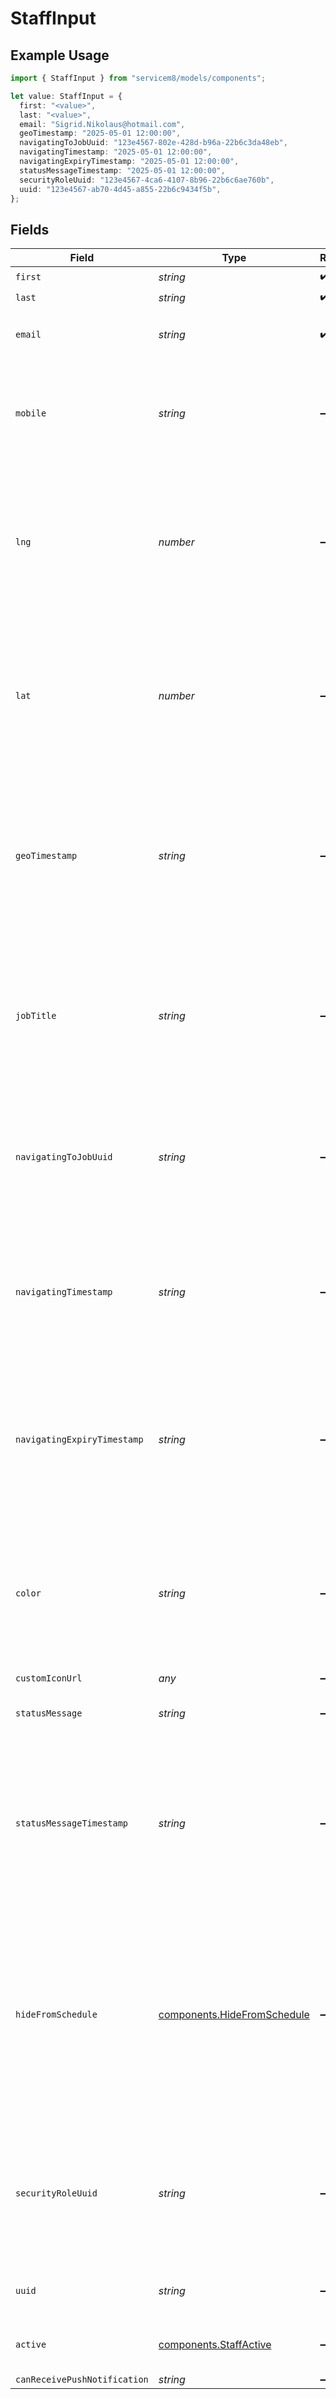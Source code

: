 # StaffInput

## Example Usage

```typescript
import { StaffInput } from "servicem8/models/components";

let value: StaffInput = {
  first: "<value>",
  last: "<value>",
  email: "Sigrid.Nikolaus@hotmail.com",
  geoTimestamp: "2025-05-01 12:00:00",
  navigatingToJobUuid: "123e4567-802e-428d-b96a-22b6c3da48eb",
  navigatingTimestamp: "2025-05-01 12:00:00",
  navigatingExpiryTimestamp: "2025-05-01 12:00:00",
  statusMessageTimestamp: "2025-05-01 12:00:00",
  securityRoleUuid: "123e4567-4ca6-4107-8b96-22b6c6ae760b",
  uuid: "123e4567-ab70-4d45-a855-22b6c9434f5b",
};
```

## Fields

| Field                                                                                                                                                                                                                                 | Type                                                                                                                                                                                                                                  | Required                                                                                                                                                                                                                              | Description                                                                                                                                                                                                                           | Example                                                                                                                                                                                                                               |
| ------------------------------------------------------------------------------------------------------------------------------------------------------------------------------------------------------------------------------------- | ------------------------------------------------------------------------------------------------------------------------------------------------------------------------------------------------------------------------------------- | ------------------------------------------------------------------------------------------------------------------------------------------------------------------------------------------------------------------------------------- | ------------------------------------------------------------------------------------------------------------------------------------------------------------------------------------------------------------------------------------- | ------------------------------------------------------------------------------------------------------------------------------------------------------------------------------------------------------------------------------------- |
| `first`                                                                                                                                                                                                                               | *string*                                                                                                                                                                                                                              | :heavy_check_mark:                                                                                                                                                                                                                    | Staff First Name                                                                                                                                                                                                                      |                                                                                                                                                                                                                                       |
| `last`                                                                                                                                                                                                                                | *string*                                                                                                                                                                                                                              | :heavy_check_mark:                                                                                                                                                                                                                    | Staff Last Name                                                                                                                                                                                                                       |                                                                                                                                                                                                                                       |
| `email`                                                                                                                                                                                                                               | *string*                                                                                                                                                                                                                              | :heavy_check_mark:                                                                                                                                                                                                                    | Staff Email Address. This is also your login name.                                                                                                                                                                                    |                                                                                                                                                                                                                                       |
| `mobile`                                                                                                                                                                                                                              | *string*                                                                                                                                                                                                                              | :heavy_minus_sign:                                                                                                                                                                                                                    | Mobile phone number of the staff member. Used for SMS communications and identification when calling.                                                                                                                                 |                                                                                                                                                                                                                                       |
| `lng`                                                                                                                                                                                                                                 | *number*                                                                                                                                                                                                                              | :heavy_minus_sign:                                                                                                                                                                                                                    | Longitude coordinate of the staff member's current or last known location. Used for tracking staff locations and calculating routes and travel distances.                                                                             |                                                                                                                                                                                                                                       |
| `lat`                                                                                                                                                                                                                                 | *number*                                                                                                                                                                                                                              | :heavy_minus_sign:                                                                                                                                                                                                                    | Latitude coordinate of the staff member's current or last known location. Used for tracking staff locations and calculating routes and travel distances.                                                                              |                                                                                                                                                                                                                                       |
| `geoTimestamp`                                                                                                                                                                                                                        | *string*                                                                                                                                                                                                                              | :heavy_minus_sign:                                                                                                                                                                                                                    | The date and time when the staff member's geographic location (lat/lng) was last updated. Format is YYYY-MM-DD HH:MM:SS. Used to determine how recent the location data is.                                                           | 2025-05-01 12:00:00                                                                                                                                                                                                                   |
| `jobTitle`                                                                                                                                                                                                                            | *string*                                                                                                                                                                                                                              | :heavy_minus_sign:                                                                                                                                                                                                                    | The staff member's job title or role within the organization. Used for organizational purposes and displayed in various places throughout the system.                                                                                 |                                                                                                                                                                                                                                       |
| `navigatingToJobUuid`                                                                                                                                                                                                                 | *string*                                                                                                                                                                                                                              | :heavy_minus_sign:                                                                                                                                                                                                                    | UUID of the job the staff member is currently navigating to. Used to track which job a staff member is traveling toward.                                                                                                              | 123e4567-802e-428d-b96a-22b6c3da48eb                                                                                                                                                                                                  |
| `navigatingTimestamp`                                                                                                                                                                                                                 | *string*                                                                                                                                                                                                                              | :heavy_minus_sign:                                                                                                                                                                                                                    | The date and time when the staff member started navigating to a job. Format is YYYY-MM-DD HH:MM:SS. Used to track when navigation began.                                                                                              | 2025-05-01 12:00:00                                                                                                                                                                                                                   |
| `navigatingExpiryTimestamp`                                                                                                                                                                                                           | *string*                                                                                                                                                                                                                              | :heavy_minus_sign:                                                                                                                                                                                                                    | The date and time when navigation to a job is expected to complete or expire. Format is YYYY-MM-DD HH:MM:SS. Used to determine if navigation is still active.                                                                         | 2025-05-01 12:00:00                                                                                                                                                                                                                   |
| `color`                                                                                                                                                                                                                               | *string*                                                                                                                                                                                                                              | :heavy_minus_sign:                                                                                                                                                                                                                    | The color assigned to this staff member, represented as a hex color code. Used for visual identification in the schedule, dispatch board, and other interfaces.                                                                       |                                                                                                                                                                                                                                       |
| `customIconUrl`                                                                                                                                                                                                                       | *any*                                                                                                                                                                                                                                 | :heavy_minus_sign:                                                                                                                                                                                                                    | DEPRECATED                                                                                                                                                                                                                            |                                                                                                                                                                                                                                       |
| `statusMessage`                                                                                                                                                                                                                       | *string*                                                                                                                                                                                                                              | :heavy_minus_sign:                                                                                                                                                                                                                    | Short message summarising the staff's current status.                                                                                                                                                                                 |                                                                                                                                                                                                                                       |
| `statusMessageTimestamp`                                                                                                                                                                                                              | *string*                                                                                                                                                                                                                              | :heavy_minus_sign:                                                                                                                                                                                                                    | The date and time when the staff member's status message was last updated. Format is YYYY-MM-DD HH:MM:SS. Used to determine how recent the status message is.                                                                         | 2025-05-01 12:00:00                                                                                                                                                                                                                   |
| `hideFromSchedule`                                                                                                                                                                                                                    | [components.HideFromSchedule](../../models/components/hidefromschedule.md)                                                                                                                                                            | :heavy_minus_sign:                                                                                                                                                                                                                    | Boolean flag controlling whether this staff member appears in the schedule view. When true (1), the staff member is hidden from the schedule. When false (0), they appear normally in scheduling interfaces..  Valid values are [0,1] |                                                                                                                                                                                                                                       |
| `securityRoleUuid`                                                                                                                                                                                                                    | *string*                                                                                                                                                                                                                              | :heavy_minus_sign:                                                                                                                                                                                                                    | UUID of the primary security role assigned to this staff member. Controls the staff member's permissions and access levels throughout the system.                                                                                     | 123e4567-4ca6-4107-8b96-22b6c6ae760b                                                                                                                                                                                                  |
| `uuid`                                                                                                                                                                                                                                | *string*                                                                                                                                                                                                                              | :heavy_minus_sign:                                                                                                                                                                                                                    | Unique identifier for this record                                                                                                                                                                                                     | 123e4567-ab70-4d45-a855-22b6c9434f5b                                                                                                                                                                                                  |
| `active`                                                                                                                                                                                                                              | [components.StaffActive](../../models/components/staffactive.md)                                                                                                                                                                      | :heavy_minus_sign:                                                                                                                                                                                                                    | Record active/deleted flag.  Valid values are [0,1]                                                                                                                                                                                   |                                                                                                                                                                                                                                       |
| `canReceivePushNotification`                                                                                                                                                                                                          | *string*                                                                                                                                                                                                                              | :heavy_minus_sign:                                                                                                                                                                                                                    | N/A                                                                                                                                                                                                                                   |                                                                                                                                                                                                                                       |